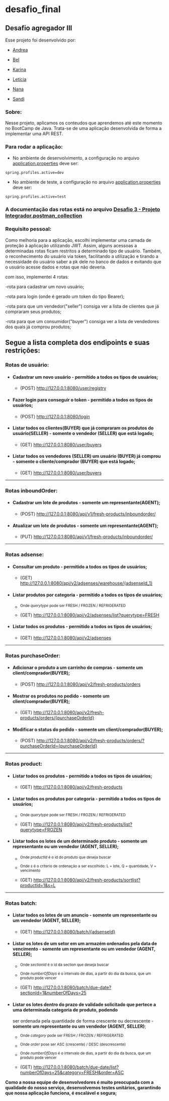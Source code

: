 # desafio_final

## Desafio agregador III

Esse projeto foi desenvolvido por:

- [Andrea](https://github.com/andherreraML)

- [Bel](https://github.com/BelAlbuquerque)

- [Karina](https://github.com/KarinaLimaMeli)

- [Letícia](https://github.com/lecastroMELI)

- [Nana](https://github.com/InajaraPereira)

- [Sandi](https://github.com/sandiouriquemeli)

### Sobre:

Nesse projeto, aplicamos os conteudos que aprendemos até este momento no BootCamp de Java.
Trata-se de uma aplicação desenvolvida de forma a implementar uma API REST.

### Para rodar a aplicação:

- No ambiente de desenvolvimento, a configuração no arquivo [application.properties](src/main/resources/application.properties) deve ser:
```
spring.profiles.active=dev
```

- No ambiente de teste, a configuração no arquivo [application.properties](src/main/resources/application.properties) deve ser:
```
spring.profiles.active=test
```

### A documentação das rotas está no arquivo [Desafio 3 - Projeto Integrador.postman_collection](Desafio%203%20-%20Projeto%20Integrador.postman_collection.json)

### Requisito pessoal:

Como melhoria para a aplicação, escolhi implementar uma camada de proteção à aplicação utilizando JWT.
Assim, alguns acessoas a determinadas rotas ficam restritos a determinado tipo de usuário.
Também, o reconhecimento do usuário via token, facilitando a utilização e tirando a necessidade do usuário saber a pk dele no banco de dados
e evitando que o usuário acesse dados e rotas que não deveria.

com isso, implementei 4 rotas:

-rota para cadastrar um novo usuário;

-rota para login (onde é gerado um token do tipo Bearer);

-rota para que um vendedor("seller") consiga ver a lista de clientes que já compraram seus produtos;

-rota para que um consumidor("buyer") consiga ver a lista de vendedores dos quais já comprou produtos;

## Segue a lista completa dos endipoints e suas restrições:

### Rotas de usuário:

- #### Cadastrar um novo usuário - **permitido a todos os tipos de usuários**;

  - (POST) http://127.0.0.1:8080/user/registry

- #### Fazer login para conseguir o token - **permitido a todos os tipos de usuários**;

  - (POST) http://127.0.0.1:8080/login

- #### Listar todos os clientes(BUYER) que já compraram os produtos do usuário(SELLER) - **somente o vendedor (SELLER) que está logado**;

  - (GET) http://127.0.0.1:8080/user/buyers

- #### Listar todos os vendedores (SELLER) um usuário (BUYER) já comprou - **somente o cliente/comprador (BUYER) que está logado**;

  - (GET) http://127.0.0.1:8080/user/buyers

<hr>

### Rotas inboundOrder:

- #### Cadastrar um lote de produtos - **somente um representante(AGENT)**;

  - (POST) http://127.0.0.1:8080/api/v1/fresh-products/inboundorder/

- #### Atualizar um lote de produtos - **somente um representante(AGENT)**;

  - (PUT) http://127.0.0.1:8080/api/v1/fresh-products/inboundorder/

<hr>

### Rotas adsense:

- #### Consultar um produto - **permitido a todos os tipos de usuários**;

  - (GET) http://127.0.0.1:8080/api/v2/adsenses/warehouse/{adsenseId_1}

- #### Listar produtos por categoria - **permitido a todos os tipos de usuários**;
  - <sup>Onde *querytype* pode ser FRESH / FROZEN / REFRIGERATED</sup>

  - (GET) http://127.0.0.1:8080/api/v2/adsenses/list?querytype=FRESH

- #### Listar todos os produtos - **permitido a todos os tipos de usuários**;

  - (GET) http://127.0.0.1:8080/api/v2/adsenses

<hr>

### Rotas purchaseOrder:

- #### Adicionar o produto a um carrinho de compras - **somente um client/comprador(BUYER)**;

  - (POST) http://127.0.0.1:8080/api/v2/fresh-products/orders

- #### Mostrar os produtos no pedido - **somente um client/comprador(BUYER)**;
  
  - (GET) http://127.0.0.1:8080/api/v2/fresh-products/orders/{purchaseOrderId}

- #### Modificar o status do pedido - **somente um client/comprador(BUYER)**;

  - (POST) http://127.0.0.1:8080/api/v2/fresh-products/orders/?purchaseOrderId={purchaseOrderId}

<hr>

### Rotas product:

- #### Listar  todos os produtos - **permitido a todos os tipos de usuários**;

  - (GET) http://127.0.0.1:8080/api/v2/fresh-products

- #### Listar todos os produtos por categoria - **permitido a todos os tipos de usuários**;
  - <sup>Onde *querytype* pode ser FRESH / FROZEN / REFRIGERATED</sup>

  - (GET) http://127.0.0.1:8080/api/v2/fresh-products/list?querytype=FROZEN

- #### Listar todos os lotes de um determinado produto - **somente um representante ou um vendedor (AGENT, SELLER)**;
  - <sup>Onde *productId* é o id do produto que deseja buscar</sup>
  - <sup>Onde *s* é o criterio de ordenação a ser escolhido: L = lote, Q = quantidade, V = vencimento</sup>

  - (GET) http://127.0.0.1:8080/api/v2/fresh-products/sortlist?productId=1&s=L

<hr>

### Rotas batch:

- #### Listar todos os lotes de um anuncio - **somente um representante ou um vendedor (AGENT, SELLER)**;

  - (GET) http://127.0.0.1:8080/batch/{adsenseId}

- #### Listar os lotes de um setor em um armazém ordenados pela data de vencimento - **somente um representante ou um vendedor (AGENT, SELLER)**;
  - <sup>Onde *sectionId* é o id da section que deseja buscar</sup>
  - <sup>Onde *numberOfDays* é o intervalo de dias, a partir do dia da busca, que um produto pode vencer</sup>

  - (GET) http://127.0.0.1:8080/batch/due-date?sectionId=1&numberOfDays=25

- #### Listar os lotes dentro do prazo de validade solicitado que pertece a uma determinada categoria de produto, podendo 
  ser ordenada pela quantidade de forma crescente ou decrescente - **somente um representante ou um vendedor (AGENT, SELLER)**;
  - <sup>Onde *category* pode ser FRESH / FROZEN / REFRIGERATED</sup>
  - <sup>Onde *order* pose ser ASC (crescente) / DESC (descrescente)</sup>
  - <sup>Onde *numberOfDays* é o intervalo de dias, a partir do dia da busca, que um produto pode vencer</sup>

  - (GET) http://127.0.0.1:8080/batch/due-date/list?numberOfDays=25&category=FRESH&order=ASC

**Como a nossa equipe de desenvolvedores é muito preocupada com a qualidade do nosso serviço,
desenvolvemos testes unitários, garantindo que nossa aplicação funciona, é escalável e segura;**


